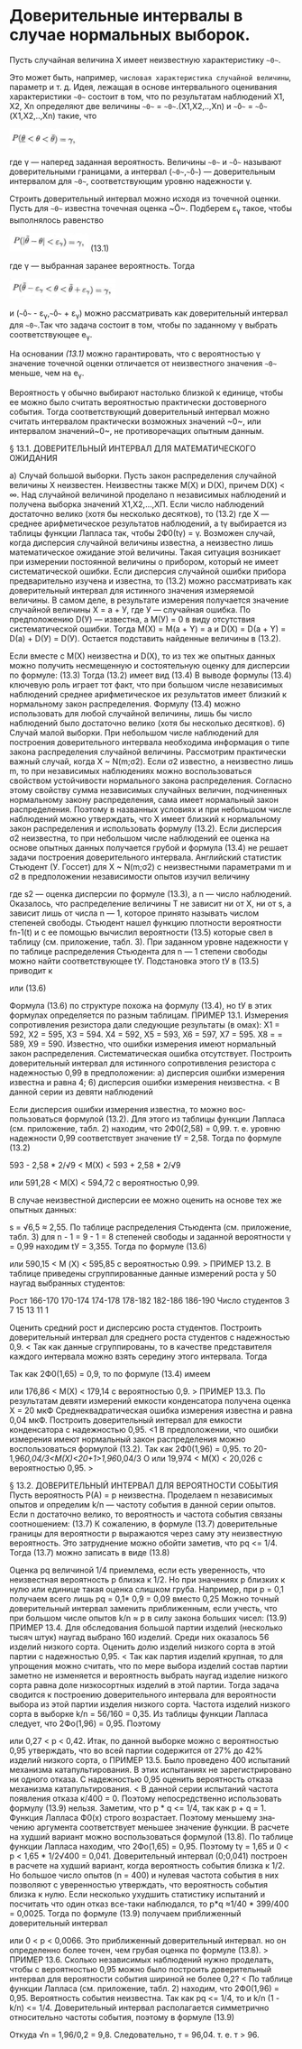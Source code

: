 # Доверительные интервалы в случае нормальных выборок.

Пусть случайная величина X имеет неизвестную характеристику `~0~`.

Это может быть, например, `числовая характеристика случайной величины`, параметр и т. д. 
Идея, лежащая в основе интервального оценивания характеристики `~0~` состоит в том,
что по результатам наблюдений Х1, Х2, Хn определяют две величины `~0~` = `~0~`.(Х1,Х2,..,Хn) и `~Ō~` = `~Ō~`(Х1,Х2,..,Хn) такие, что

![img.png](media/28_01.png)

где γ — наперед заданная вероятность. 
Величины `~0~` и `~Ō~` называют доверительными границами, а интервал (`~0~`,`~Ō~`) — доверительным интервалом для `~0~`, соответствующим уровню надежности γ.

Строить доверительный интервал можно исходя из точечной оценки. Пусть для `~0~` известна точечная оценка ~Ō~. Подберем ε<sub>γ</sub> такое, чтобы выполнялось равенство

![img.png](media/28_02.png)                   (13.1)

где γ — выбранная заранее вероятность. Тогда

![img.png](media/28_03.png)

и (`~Ō~` - ε<sub>γ</sub>,`~Ō~` + ε<sub>γ</sub>) можно рассматривать как доверительный интервал для `~0~`.Так что задача состоит в том, чтобы по заданному γ выбрать соответствующее е<sub>γ</sub>. 

На основании *(13.1)* можно гарантировать, что с вероятностью γ значение точечной оценки отличается от неизвестного значения `~0~`  меньше, чем на е<sub>γ</sub>.

Вероятность γ обычно выбирают настолько близкой к еди­нице, чтобы ее можно было считать вероятностью практиче­ски достоверного события. Тогда соответствующий довери­тельный интервал можно считать интервалом практически возможных значений ~0~, или интервалом значений~0~, не про­тиворечащих опытным данным.

§ 13.1. ДОВЕРИТЕЛЬНЫЙ ИНТЕРВАЛ ДЛЯ         МАТЕМАТИЧЕСКОГО ОЖИДАНИЯ

а) Случай большой выборки.
Пусть закон распределения случайной величины X неиз­вестен. Неизвестны также М(Х) и D(X), причем D(Х) < ∞. Над случайной величиной проделано n независимых наблюде­ний и получена выборка значений Х1,Х2,...,ХП. Если число наблюдений достаточно велико (хотя бы несколько десятков), то
                    (13.2)
где X — среднее арифметическое результатов наблюдений, а tγ выбирается из таблицы функции Лапласа так, чтобы
2Ф0(tγ) = γ.
Возможен случай, когда дисперсия случайной величины известна, а неизвестно лишь математическое ожидание этой величины. Такая ситуация возникает при измерении постоян­ной величины о прибором, который не имеет систематической ошибки. Если дисперсия случайной ошибки прибора предва­рительно изучена и известна, то (13.2) можно рассматривать как доверительный интервал для истинного значения измеря­емой величины. В самом деле, в результате измерения полу­чается значение случайной величины X = a + У, где У — случайная ошибка. По предположению D(У) — известна, а М(У) = 0 в виду отсутствия систематической ошибки. Тогда
                                                 М(Х) =  M(a + Y) = a
   и 
D(Х) = D(а + Y) = D(а) + D(У) = D(У).
Остается подставить найденные величины в (13.2).

Если вместе с M(X) неизвестна и D(Х), то из тех же опытных данных можно получить несмещенную и состоятель­ную оценку для дисперсии по формуле:
                                              (13.3)
Тогда (13.2) имеет вид
    	(13.4)
В выводе формулы (13.4) ключевую роль играет тот факт, что при большом числе независимых наблюдений среднее арифметическое их результатов имеет близкий к нормальному закон распределения. Формулу (13.4) можно использовать для любой случайной величины, лишь бы число наблюдений было достаточно велико (хотя бы несколько десятков).
б) Случай малой выборки.
При небольшом числе наблюдений для построения дове­рительного интервала необходима информация о типе закона распределения случайной величины. Рассмотрим практически важный случай, когда X ~ N(m;σ2).
Если σ2 известно, а неизвестно лишь m, то при незави­симых наблюдениях можно воспользоваться свойством устой­чивости нормального закона распределения. Согласно этому свойству сумма независимых случайных величин, подчинен­ных нормальному закону распределения, сама имеет нормаль­ный закон распределения. Поэтому в названных условиях и при небольшом числе наблюдений можно утверждать, что X имеет близкий к нормальному закон распределения и исполь­зовать формулу (13.2).
Если дисперсия σ2 неизвестна, то при небольшом числе наблюдений ее оценка на основе опытных данных получается грубой и формула (13.4) не решает задачи построения довери­тельного интервала.
Английский статистик Стьюдент (У. Госсет) для X ~ N(m;σ2) с неизвестными параметрами m и σ2 в предпо­ложении независимости опытов изучил величину
                                 
где s2 — оценка дисперсии по формуле (13.3), а n — чис­ло наблюдений. Оказалось, что распределение величины Т не зависит ни от X, ни от s, а зависит лишь от числа n — 1, ко­торое принято называть числом степеней свободы. Стьюдент нашел функцию плотности вероятности fn-1(t) и с ее помо­щью вычислил вероятности
                     	(13.5)
которые свел в таблицу (см. приложение, табл. 3).
При заданном уровне надежности γ по таблице распре­деления Стьюдента для n — 1 степени свободы можно найти соответствующее tУ. Подстановка этого tУ в (13.5) приводит к
                                     
или 
                                       (13.6)

Формула (13.6) по структуре похожа на формулу (13.4), но tУ  в этих формулах определяется по разным таблицам.
ПРИМЕР 13.1. Измерения сопротивления резистора да­ли следующие результаты (в омах): Х1 = 592, Х2 = 595, Х3 = 594. Х4 = 592, Х5 = 593, Х6 = 597, Х7 = 595. Х8 = = 589, Х9 = 590. Известно, что ошибки измерения имеют нормальный закон распределения. Систематическая ошибка отсутствует. Построить доверительный интервал для истин­ного сопротивления резистора с надежностью 0,99 в предпо­ложении: а) дисперсия ошибки измерения известна и равна 4; 6) дисперсия ошибки измерения неизвестна.
< В данной серии из девяти наблюдений

Если дисперсия ошибки измерения известна, то можно вос­пользоваться формулой (13.2). Для этого из таблицы функции
Лапласа (см. приложение, табл. 2) находим, что 2Ф0(2,58) = 0,99. т. е. уровню надежности 0,99 соответствует значение tУ = 2,58. Тогда по формуле (13.2)

593 - 2,58 * 2/√9  < М(Х) < 593 + 2,58 * 2/√9

или 591,28 < М(Х) < 594,72 с вероятностью 0,99.

В случае неизвестной дисперсии ее можно оценить на основе тех же опытных данных:
                     

s  = √6,5 ≈ 2,55. По таблице распределения Стьюдента (см. приложение, табл. 3) для n - 1 = 9 - 1 = 8 степеней свободы и заданной вероятности γ = 0,99 находим  tУ = 3,355. Тогда по формуле (13.6)

                                     

или 590,15 < М (X) < 595,85 с вероятностью 0.99. >
ПРИМЕР 13.2. В таблице приведены сгруппированные данные измерений роста у 50 наугад выбранных студентов:

Рост
166-170	
170-174	
174-178	
178-182	
182-186	
186-190
Число студентов 
3
7
15
13
11
1


Оценить средний рост и дисперсию роста студентов. Построить доверительный интервал для среднего роста студентов с надежностью 0,9.
< Так как данные сгруппированы, то в качестве представителя каждого интервала можно взять середину этого интервала. Тогда
                     


                    
Так как 2Ф0(1,65) = 0,9, то по формуле (13.4) имеем
                 
или 176,86 < М(Х) < 179,14 с вероятностью 0,9. >
ПРИМЕР 13.3. По результатам девяти измерений емкости конденсатора получена оценка X = 20 мкФ Среднеквадра­тическая ошибка измерения известна и равна 0,04 мкФ. По­строить доверительный интервал для емкости конденсатора с надежностью 0,95.
<1 В предположении, что ошибки измерения имеют нормаль­ный закон распределения можно воспользоваться формулой (13.2). Так как 2Ф0(1,96) = 0,95. то
20-1,96*0,04/3<M(X)<20+1>1,96*0,04/3                                           	О
или 19,974 < М(Х) < 20,026 с вероятностью 0,95. >

§ 13.2. ДОВЕРИТЕЛЬНЫЙ ИНТЕРВАЛ ДЛЯ
ВЕРОЯТНОСТИ СОБЫТИЯ
Пусть вероятность Р(А) = р неизвестна. Проделаем n независимых опытов и определим k/n — частоту события в дан­ной серии опытов. Если n достаточно велико, то вероятность и частота события связаны соотношением:
                             (13.7)
К сожалению, в формуле (13.7) доверительные границы для вероятности р выражаются через саму эту неизвестную вероятность. Это затруднение можно обойти заметив, что pq <= 1/4. Тогда (13.7) можно записать в виде
                             (13.8)

Оценка pq величиной 1/4 приемлема, если есть уверен­ность, что неизвестная вероятность p близка к 1/2. Но при значениях р близких к нулю или единице такая оценка слиш­ком груба. Например, при р = 0,1 получаем всего лишь pq = 0,1* 0,9 = 0,09 вместо 0,25 Можно точный доверительный интервал заменить приближенным, если учесть, что при боль­шом числе опытов k/n ≈ p в силу закона больших чисел:
                                       (13.9)
ПРИМЕР 13.4. Для обследования большой партии изделий (несколько тысяч штук) наугад выбрано 160 изделий. Среди них оказалось 56 изделий низкого сорта. Оценить долю изде­лий низкого сорта в этой партии с надежностью 0,95.
< Так как партия изделий крупная, то для упрощения можно считать, что по мере выбора изделий состав партии заметно не изменяется и вероятность выбрать наугад изделие низкого сорта равна доле низкосортных изделий в этой партии. Тогда задача сводится к построению доверительного интервала для вероятности выбора из этой партии изделия низкого сорта. Частота изделий низкого сорта в выборке k/n = 56/160 = 0,35.
Из таблицы функции Лапласа следует, что 2Фо(1,96) = 0,95. Поэтому

или 0,27 < р < 0,42. Итак, по данной выборке можно с веро­ятностью 0,95 утверждать, что во всей партии содержится от 27% до 42% изделий низкого сорта, о
ПРИМЕР 13.5. Было проведено 400 испытаний механизма катапультирования. В этих испытаниях не зарегистрировано ни одного отказа. С надежностью 0,95 оценить вероятность отказа механизма катапультирования.
< В данной серии испытаний частота появления отказа к/400 = 0. Поэтому непосредственно использовать формулу (13.9) нельзя. Заметим, что p * q <= 1/4, так как р + q = 1. Функция Лапласа Ф0(х) строго возрастает. Поэтому меньшему зна­чению аргумента соответствует меньшее значение функции. В расчете на худший вариант можно воспользоваться форму­лой (13.8). По таблице функции Лапласа находим, что 2Фо(1,65) = 0,95. Поэтому tγ = 1,65 и 0 < р < 1,65 * 1/2√400 = 0,041.
Доверительный интервал (0;0,041) построен в расчете на худший вариант, когда вероятность события близка к 1/2. Но большое число опытов (n = 400) и нулевая частота события в них позволяют с уверенностью утверждать, что вероятность события близка к нулю. Если несколько ухудшить статистику испытаний и посчитать что один отказ все-таки наблюдался, то p*q ≈1/40 * 399/400 = 0,0025. Тогда по формуле (13.9) получаем приближенный доверительный интервал
              
или 0 < р < 0,0066. Это приближенный доверительный ин­тервал. но он определенно более точен, чем грубая оценка по формуле (13.8). >
ПРИМЕР 13.6. Сколько независимых наблюдений нужно проделать, чтобы с вероятностью 0,95 можно было построить доверительный интервал для вероятности события шириной не более 0,2?
< По таблице функции Лапласа (см. приложение, табл. 2) находим, что 2Ф0(1,96) = 0,95. Вероятность события неиз­вестна. Так как pq <= 1/4, то и k/n (1 - k/n) <= 1/4. Доверительный интервал располагается симметрично относительно частоты события, поэтому в формуле (13.9)                                                                           

Откуда √n = 1,96/0,2 = 9,8. Следовательно, т = 96,04. т. е.
т > 96. 



